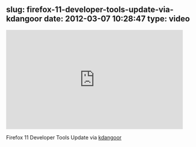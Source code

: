 slug: firefox-11-developer-tools-update-via-kdangoor
date: 2012-03-07 10:28:47
type: video
---

<iframe width="480" height="270" src="http://www.youtube.com/embed/tRriN8V45jk?fs=1&feature=oembed" frameborder="0" allowfullscreen></iframe>

Firefox 11 Developer Tools Update via [kdangoor](http://www.youtube.com/watch?v=tRriN8V45jk)
